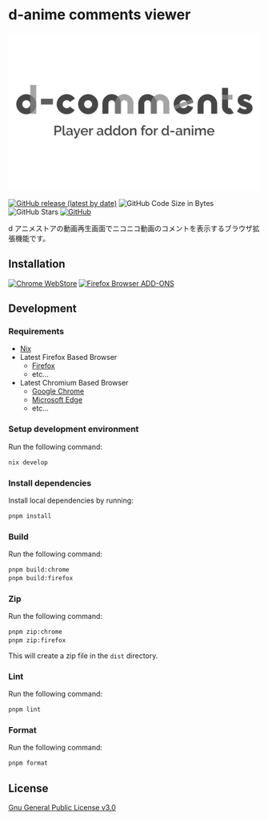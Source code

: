 # d-anime comments viewer

![d-comments logo](./.store/d-comments.png)

[![GitHub release (latest by date)](https://img.shields.io/github/v/release/sopisoft/d-comments)](https://github.com/sopisoft/d-comments/releases/latest)
![GitHub Code Size in Bytes](https://img.shields.io/github/languages/code-size/sopisoft/d-comments)
![GitHub Stars](https://img.shields.io/github/stars/sopisoft/d-comments)
[![GitHub](https://img.shields.io/github/license/sopisoft/d-comments)](./LICENSE.txt)

d アニメストアの動画再生画面でニコニコ動画のコメントを表示するブラウザ拡張機能です。

## Installation

<!-- https://developer.chrome.com/docs/webstore/branding?hl=ja -->
<!-- https://extensionworkshop.com/documentation/publish/promoting-your-extension/ -->

[![Chrome WebStore](https://developer.chrome.com/static/docs/webstore/branding/image/UV4C4ybeBTsZt43U4xis.png)](https://chrome.google.com/webstore/detail/d-comments/jocjhkklfiaojhhnjiejmimlohaemiep)
[![Firefox Browser ADD-ONS](https://extensionworkshop.com/assets/img/documentation/publish/get-the-addon-178x60px.dad84b42.png)](https://addons.mozilla.org/ja/firefox/addon/d-comments/)

## Development

### Requirements

- [Nix](https://nixos.org/download/)
- Latest Firefox Based Browser
  - [Firefox](https://www.mozilla.org/ja/firefox/new/)
  - etc...
- Latest Chromium Based Browser
  - [Google Chrome](https://www.google.com/intl/ja_jp/chrome/)
  - [Microsoft Edge](https://www.microsoft.com/ja-jp/edge)
  - etc...

### Setup development environment

Run the following command:

```sh
nix develop
```

### Install dependencies

Install local dependencies by running:

```sh
pnpm install
```

### Build

Run the following command:

```sh
pnpm build:chrome
pnpm build:firefox
```

### Zip

Run the following command:

```sh
pnpm zip:chrome
pnpm zip:firefox
```

This will create a zip file in the `dist` directory.

### Lint

Run the following command:

```sh
pnpm lint
```

### Format

Run the following command:

```sh
pnpm format
```

## License

[Gnu General Public License v3.0](LICENSE.txt)
